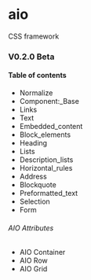 # aio
 CSS framework 
 ### V0.2.0 Beta

#### Table of contents
+ Normalize
+ Component:_Base
+ Links
+ Text
+ Embedded_content
+ Block_elements
+ Heading
+ Lists
+ Description_lists
+ Horizontal_rules
+ Address
+ Blockquote
+ Preformatted_text
+ Selection
+ Form
###### AIO Attributes
+ AIO Container
+ AIO Row
+ AIO Grid
